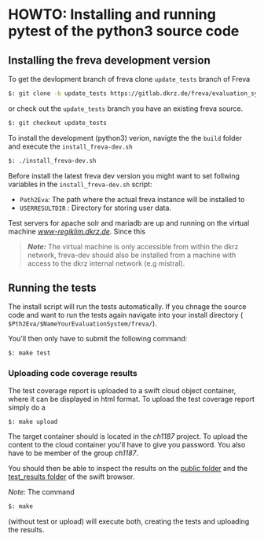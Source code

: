 # HOWTO: Installing and running pytest of the python3 source code

## Installing the freva development version
To get the devlopment branch of freva clone `update_tests` branch of Freva

```bash
$: git clone -b update_tests https://gitlab.dkrz.de/freva/evaluation_system.git
```

or check out the `update_tests` branch you have an existing freva source.

```bash
$: git checkout update_tests
```

To install the development (python3) verion, navigte the the `build` folder
and execute the `install_freva-dev.sh`

```bash
$: ./install_freva-dev.sh
```

Before install the latest freva dev version you might want to set follwing
variables in the `install_freva-dev.sh` script:

- `Path2Eva`: The path where the actual freva instance will be installed to
- `USERRESULTDIR` : Directory for storing user data.

Test servers for apache solr and mariadb are up and running on the virtual
machine *www-regiklim.dkrz.de*. Since this

> **_Note:_** The virtual machine is only accessible from within the dkrz network, freva-dev should also be installed from a machine with access to the dkrz internal network (e.g mistral).

## Running the tests

The install script will run the tests automatically. If you chnage the source
code and want to run the tests again navigate into your install directory (
`$Pth2Eva/$NameYourEvaluationSystem/freva/`).

You'll then only have to submit the following command:

```bash
$: make test
```

### Uploading code coverage results
The test coverage report is uploaded to a swift cloud object container, where it can be displayed in html format. 
To upload the test coverage report simply do a
```bash
$: make upload
```

The target container should is located in the *ch1187* project. To upload the content to the cloud container you'll have to give you password.
You also have to be member of the group *ch1187*.

You should then be able to inspect the results on the [public folder](https://swift.dkrz.de/v1/dkrz_3d3c7abc-1681-4012-b656-3cc1058c52a9/freva-dev/public/index.html)
and the [test_results folder](https://swift.dkrz.de/v1/dkrz_3d3c7abc-1681-4012-b656-3cc1058c52a9/freva-dev/test_results/index.html) of the swift browser.


*Note:* The command

```bash
$: make
```

(without test or upload) will execute both, creating the tests and uploading the results.
